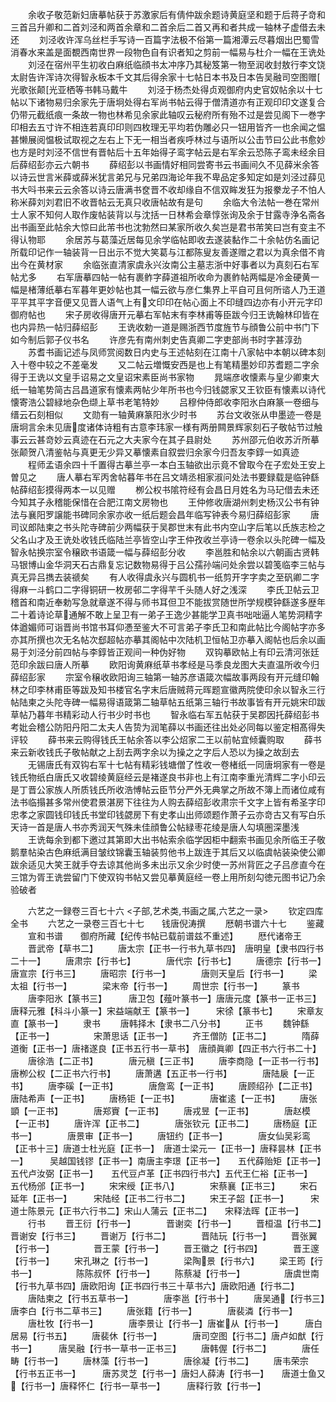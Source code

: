 <!-- { "loadSidebar": true } -->
　　余收子敬范新妇唐摹帖获于苏激家后有倩仲跋余题诗黄庭坚和题于后蒋子竒和三首吕升卿和二首刘泾和两首余章和二首余后二首又再和者共成一轴林子虚借去未还
　　刘泾收许浑乌丝栏手写诗一百篇字法极不俗第一篇湘潭云尽暮烟出巴蜀雪消春水来盖是面覩西南世界一段物色自有识者知之剪前一幅易与杜介一幅在王诜处
　　刘泾在宿州平生初收白麻纸临顔书太冲序乃其秘笈第一物至润收封敖行李文饶太尉告许浑诗次得智永板本千文其后得余家十七帖日本书及日本告吴融司空图赠光歌张颠光亚栖等书韩马戴牛
　　刘泾于杨杰处得贞观御府内史官奴帖余以十七帖以下诸物易归余家先于唐坰处得右军尚书帖云得于僧清道亦有正观印印文遂复合仍带元截纸痕一条故一物也林希见余家此轴叹云秘府所有殆不过是尝见阁下一巻字印相去五寸许不相连若真印印则四枚理无平均若伪雕必只一钮用皆齐一也余闻之愠甚懒展阅愠极试取视之左右上下无一相当者疾呼林过与语所以公击节曰公此书愈妙也方是时刘泾不信世有晋帖后十五年始得子鸾字帖云是右军余云恐陈子鸾未经余目后薛绍彭亦云六朝书
　　薛绍彭以书画情好相同尝寄书云书画间久不见薛米余答以诗云世言米薛或薛米犹言弟兄与兄弟四海论年我不卑品定多知定如是刘泾过薛见书大呌书来云云余答以诗云唐满书奁晋不收却缘自不信双眸发狂为报豢龙子不怕人称米薛刘刘君旧不收晋帖云无真只收唐帖故有是句
　　余临大令法帖一巻在常州士人家不知何人取作废帖装背以与沈括一日林希会章惇张询及余于甘露寺浄名斋各出书画至此帖余大惊曰此芾书也沈勃然曰某家所收久矣岂是君书芾笑曰岂有变主不得认物耶
　　余居苏与葛藻近居每见余学临帖即收去遂装黏作二十余帖仿名画记所载印记作一轴装背一日出示不觉大笑葛与江都陈叟友善遂赠之君以为真余借不肯出今在黄材家
　　余临张直清家虞永兴汝南公主墓志浙中好事者以为真刻石右军帖尤多
　　右军唐摹四帖一帖有裹鲊字薛道祖所收命为裹鲊帖两幅是冷金硬黄一幅是楮薄纸摹右军暮年更妙帖也其一幅云欲与彦仁集界上平自可且何所谘人乃王道平平其平字音便又见晋人语气上有文印印在帖心面上不印缝四边亦有小开元字印御府帖也
　　宋子房收得唐开元摹右军帖末有李林甫等臣跋今归王诜翰林印皆在也内异热一帖归薛绍彭
　　王诜收勅一道是赐浙西节度旌节与顔鲁公前中书门下如今制后郭子仪书名
　　许彦先有南州刺史告真卿二字吏部尚书时字甚淳劲
　　苏耆书画记述与凤师赏阅数日内史与王述帖刻在江南十八家帖中本朝以碑本刻入十卷中较之不差毫发
　　又二帖云増慨安西是也上有笔精墨妙印苏耆题二字余得于王诜以文皇手诏易之文皇诏宋素臣尚书家物
　　晁端彦收懐素与皇少卿柬大纸一轴笔势简古吕昌道家有懐素两帖少年所书也今归钱勰家又王钦臣有懐素以诗代懐寄浩公碧緑地杂色缬上草书老笔特妙
　　吕穆仲侍郎收李阳氷白麻篆一卷细与缙云石刻相似
　　文勋有一轴黄麻篆阳氷少时书
　　苏台文收张从申墨迹一卷是唐坰言余未见唐度诸体诗粗有古意李玮家一様有两册闗景辉家刻石子敬帖节过触事云云甚竒妙云真迹在石元之大夫家今在其子县尉处
　　苏州邵元伯收苏沂所摹张颠贺八清鉴帖与真更无少异又摹懐素自叙尝归余家今归吾友李錞一如真迹
　　程师孟语余四十千置得古摹兰亭一本白玉轴欲出示竟不曾取今在子宏处王安上曽见之
　　唐人摹右军丙舍帖暮年书在吕文靖丞相家淑问处法书要録载是临钟繇帖薛绍彭摸得两本一以见赠
　　栁公权书隂符经有会昌日月姓名为马玘借去未还今知其子永稽能保惜在合肥江南文房物也
　　王仲修收唐湖州刺史杨汉公书有钟法与襄阳罗譲能书碑同余家亦收一纸后题会昌年临写钟表今易归薛绍彭家
　　唐司议郎陆柬之书头陀寺碑前少两幅获于吴郡世末有此书内空山字后笔以氏族志检之父名山才及王诜处收钱氏临陆兰亭皆空山字王仲孜收兰亭诗一卷余以头陀碑一幅及智永帖换宗室令穣欧书语箴一幅与薛绍彭分收
　　李邕胜和帖余以六朝画古贤韩马银博山金华洞天石古鼎复忘记数物易得于吕公孺孙端问处余尝以碧笺临李三帖与真无异吕擕去装禠矣
　　有人收得虞永兴与圆机书一纸剪开字字卖之至矾卿二字得麻一斗鹤口二字得铜研一枚房邨二字得芉千头随人好之浅深
　　李氏卫帖云卫稽首和南近奉勅写急就章遂不得与师书耳但卫不能拔赏随世所学规模钟繇遂多歴年二十着诗论草通解不敢上呈卫有一弟子王逸少甚能学卫真书咄咄逼人笔势洞精字体遒媚师可诣晋尚书馆书耳仰慿至鉴大不可言弟子李氏卫和南此帖比今阁帖字亦多亦其所撰也次无名帖次郄超帖亦摹其阁帖中次陆机卫恒帖卫亦摹入阁帖也后余以画易于刘泾分前四帖与李錞皆正观间一种伪好物
　　双钩摹欧帖上有印云清河张廷范印余跋曰唐人所摹
　　欧阳询黄麻纸草书孝经是马季良龙图大夫直温所收今归薛绍彭家
　　宗室令穣收欧阳询三轴第一轴苏彦语箴次幅故事两段有开元缝印翰林之印李林甫臣等跋及知书楼官名字末后唐贼蒋元晖题宣徽两院使印余以智永三行帖陆柬之头陀寺碑一幅易得语箴第二轴草帖五纸第三轴行书故事皆有开元姚宋印跋草帖乃暮年书精彩动人行书少时书也
　　智永临右军五帖获于吴郡因托薛绍彭书考妣会稽公防阳丹阳二太夫人告贽为润笔薛以书画还往出处必同每以鉴定相髙得失评较
　　薛书来云购得钱氏王帖余答以李公炤家二王以前帖宜倾囊购取
　　薛书来云新收钱氏子敬帖献之上刮去两字余以为操之之字后人恐以为操之故刮去
　　无锡唐氏有双钩右军十七帖有精彩钱塘僧了性收一卷楮纸一同唐坰家有一卷是钱氏物纸白唐氏又收碧绫黄庭经云是褚遂良书非也上有江南李重光清辉二字小印云是丁晋公家族人所质钱氏所收浩愽帖云臣节分严外无典掌之所故不簿上而诸位咸有法书临搨甚多常州使君景湛房下往往为人购去薛绍彭收肃宗千文字上皆有希圣字印忠孝之家圆钱印钱氏书堂印钱勰房下有史孝山出师颂题作萧子云亦竒古又有写白乐天诗一首是唐人书亦秀润天气殊未佳顔鲁公帖緑枣花绫是唐人勾填圏深墨浅
　　王诜每余到都下邀过其第即大出书帖索余临学因柜中翻索书画见余所临王子敬鹅羣帖染古色麻纸满目皱纹锦囊玉轴装剪他书上跋连于其后又以临虞帖装染使公卿跋余适见大笑王就手夺去谅其他尚多未出示又余少时使一苏州背匠之子吕彦直今在三馆为胥王诜尝留门下使双钩书帖又尝见摹黄庭经一卷上用所刻勾徳元图书记乃余验破者

　　六艺之一録卷三百七十六
<子部,艺术类,书画之属,六艺之一录>
　　钦定四库全书
　　六艺之一录卷三百七十七　　钱唐倪涛撰
　　厯朝书谱六十七
　　鉴藏
　　宣和书谱　　御府所藏【纪传书帖已载前谱兹不重述】
　　厯代诸帝王
　　晋武帝【草书二】
　　唐太宗【正书一行书九草书四】　唐明皇【隶书四行书二十一】
　　唐肃宗【行书七】　　　　唐代宗【行书七】
　　唐德宗【行书一】　　　　唐宣宗【行书三】
　　唐昭宗【行书一】　　　　唐则天皇后【行书一】
　　梁太祖【行书一】　　　　梁末帝【行书一】
　　周世宗【行书一】
　　篆书
　　唐李阳氷【篆书三】　　　唐卫包【薤叶篆书一】唐唐元度【篆书一正书三】　　　唐释元雅【科斗小篆一】宋益端献王【篆书一】　　　宋徐【篆书七】
　　宋章友直【篆书一】
　　隶书
　　唐韩择木【隶书二八分书】
　　正书
　　魏钟繇【正书一】　　　　　宋萧思话【正书一】
　　齐王僧防【正书二】　　　　隋薛道衡【正书一】唐禇遂良【正书五行书一草书】　唐顔眞卿【四正书六行书二十】
　　唐徐浩【二正书】　　　　唐元稹【三正书】
　　唐李商隐【一正书一行书】　　　唐栁公权【二正书六行书】
　　唐萧遘【五正书一行书】　　　　唐陆扆【一正书】
　　唐李磎【一正书】　　　　唐詹鸾【一正书】
　　唐顾绍孙【二正书】　　　唐陆希声【一正书】
　　唐杨钜【一正书】　　　　唐崔逺【一正书】
　　唐张顗【一正书】　　　　唐郑賨【一正书】
　　唐戎昱【一正书】　　　　唐赵模【一正书】
　　唐许浑【正书二】　　　　唐张钦元【正书二】
　　唐杨庭【正书一】　　　　唐景审【正书一】
　　唐钮约【正书一】　　　　唐女仙吴彩鸾【正书十三】唐道士杜光庭【正书一】　唐道士梁元一【正书一】唐释昙林【正书一】　　　吴越国钱镠【正书一】南唐主李璟【正书一】　　五代薛贻矩【正书一】五代卢汝弼【正书一】　　五代豆卢革【正书四行书六】五代王仁裕【正书一】　　五代杨邠【正书一】
　　宋宋绶【正书八】　　　　宋蔡襄【正书三】
　　宋石延年【正书一】　　　宋陆经【正书二行书二】
　　宋王子韶【正书一】　　　宋道士陈景元【正书六行书二】宋山人蒲云【正书二】　　宋释法晖【正书一】
　　行书
　　晋王衍【行书一】　　　　晋谢奕【行书一】
　　晋桓温【行书二】　　　　晋谢安【行书三】
　　晋谢万【行书二】　　　　晋陆玩【行书一】
　　晋张翼【行书一】　　　　　晋王蒙【行书一】
　　晋王徽之【行书四】　　　　晋王邃【行书一】
　　宋孔琳之【行书一】　　　　梁陶景【行书六】
　　梁王筠【行书一】　　　　　陈陈叔怀【行书一】
　　陈蔡凝【行书一】　　　　　唐虞世南【行书九草书四】唐欧阳询【正书四行书三十草书六】唐欧阳通【行书二】
　　唐陆柬之【行书五草书一】　　　　唐李邕【行书十】
　　唐吴通【行书三】　　　　唐李白【行书二草书三】
　　唐张籍【行书一】　　　　唐裴潾【行书一】
　　唐杜牧【行书一】　　　　唐李景让【行书一】唐崔从【行书一】　　　唐白居易【行书五】
　　唐裴休【行书一】　　　　唐司空图【行书二】唐卢如猷【行书一】　　　唐吴融【行书一草书一正书三】
　　唐韩偓【行书二】　　　　唐任畴【行书一】
　　唐林藻【行书一】　　　　唐徐凝【行书二】
　　唐韦荣宗【行书五正书一】　　　唐苏灵芝【行书一】唐妇人薛涛【行书一】　　唐道士鱼又【行书一】唐释怀仁【行书一草书一】　　　唐释行敦【行书一】
